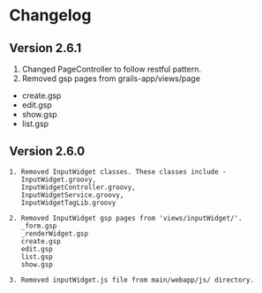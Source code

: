 # Changelog

## Version 2.6.1
1. Changed PageController to follow restful pattern.
2. Removed gsp pages from grails-app/views/page
 - create.gsp
 - edit.gsp
 - show.gsp
 - list.gsp

## Version 2.6.0

    1. Removed InputWidget classes. These classes include - 
       InputWidget.groovy,
       InputWidgetController.groovy,
       InputWidgetService.groovy,
       InputWidgetTagLib.groovy
       
    2. Removed InputWidget gsp pages from 'views/inputWidget/'.
       _form.gsp
       _renderWidget.gsp
       create.gsp
       edit.gsp
       list.gsp
       show.gsp
       
    3. Removed inputWidget.js file from main/webapp/js/ directory.
       